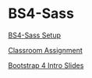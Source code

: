 # BS4-Sass
[BS4-Sass Setup](
https://hackmd.io/s/HJmF9fWwQ)

[Classroom Assignment](
https://classroom.github.com/a/j7Tuu4cX)

[Bootstrap 4 Intro Slides](./Bootstrap4.pdf)
